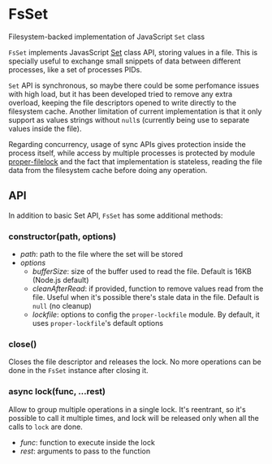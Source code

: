 # FsSet

Filesystem-backed implementation of JavaScript `Set` class

`FsSet` implements JavasScript
[Set](https://developer.mozilla.org/en-US/docs/Web/JavaScript/Reference/Global_Objects/Set)
class API, storing values in a file. This is specially useful to exchange small
snippets of data between different processes, like a set of processes PIDs.

`Set` API is synchronous, so maybe there could be some perfomance issues with
high load, but it has been developed tried to remove any extra overload, keeping
the file descriptors opened to write directly to the filesystem cache. Another
limitation of current implementation is that it only support as values strings
without `null`s (currently being use to separate values inside the file).

Regarding concurrency, usage of sync APIs gives protection inside the process
itself, while access by multiple processes is protected by module
[proper-filelock](https://www.npmjs.com/package/proper-lockfile) and the fact
that implementation is stateless, reading the file data from the filesystem
cache before doing any operation.

## API

In addition to basic Set API, `FsSet` has some additional methods:

### constructor(path, options)

- *path*: path to the file where the set will be stored
- *options*
  - *bufferSize*: size of the buffer used to read the file. Default is 16KB
    (Node.js default)
  - *cleanAfterRead*: if provided, function to remove values read from the file.
    Useful when it's possible there's stale data in the file. Default is `null`
    (no cleanup)
  - *lockfile*: options to config the `proper-lockfile` module. By default, it
    uses `proper-lockfile`'s default options

### close()

Closes the file descriptor and releases the lock. No more operations can be done
in the `FsSet` instance after closing it.

### async lock(func, ...rest)

Allow to group multiple operations in a single lock. It's reentrant, so it's
possible to call it multiple times, and lock will be released only when all the
calls to `lock` are done.

- *func*: function to execute inside the lock
- *rest*: arguments to pass to the function

